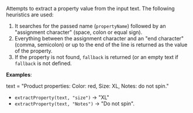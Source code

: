 Attempts to extract a property value from the input text. The following heuristics are used:
1. It searches for the passed name (`propertyName`) followed by an "assignment character" (space, colon or equal sign).
2. Everything between the assignment character and an "end character" (comma, semicolon) or up to the end of the line is returned as the value of the property.
3. If the property is not found, `fallback` is returned (or an empty text if `fallback` is not defined.

**Examples**:

text = "Product properties: Color: red, Size: XL, Notes: do not spin."

- `extractProperty(text, "size")` &#8594; "XL"
- `extractProperty(text, "Notes")` &#8594; "Do not spin".
